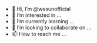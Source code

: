 - 👋 Hi, I’m @wesunofficial
- 👀 I’m interested in ...
- 🌱 I’m currently learning ...
- 💞️ I’m looking to collaborate on ...
- 📫 How to reach me ...

<!---
wesbretas-raizen/wesbretas-raizen is a ✨ special ✨ repository because its `README.md` (this file) appears on your GitHub profile.
You can click the Preview link to take a look at your changes.
--->

